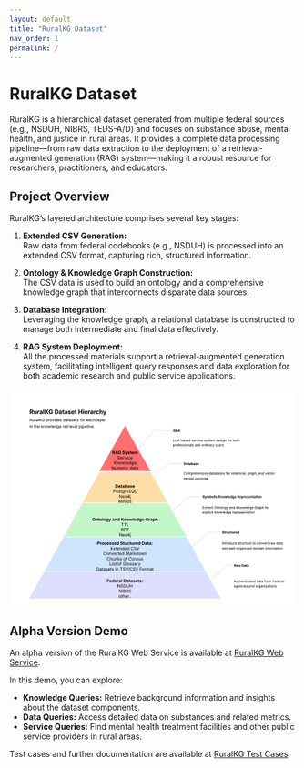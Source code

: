 ```yaml
---
layout: default
title: "RuralKG Dataset"
nav_order: 1
permalink: /
---
```


# RuralKG Dataset

RuralKG is a hierarchical dataset generated from multiple federal sources (e.g., NSDUH, NIBRS, TEDS-A/D) and focuses on substance abuse, mental health, and justice in rural areas. It provides a complete data processing pipeline—from raw data extraction to the deployment of a retrieval-augmented generation (RAG) system—making it a robust resource for researchers, practitioners, and educators.

## Project Overview

RuralKG’s layered architecture comprises several key stages:

1. **Extended CSV Generation:**  
   Raw data from federal codebooks (e.g., NSDUH) is processed into an extended CSV format, capturing rich, structured information.

2. **Ontology & Knowledge Graph Construction:**  
   The CSV data is used to build an ontology and a comprehensive knowledge graph that interconnects disparate data sources.

3. **Database Integration:**  
   Leveraging the knowledge graph, a relational database is constructed to manage both intermediate and final data effectively.

4. **RAG System Deployment:**  
   All the processed materials support a retrieval-augmented generation system, facilitating intelligent query responses and data exploration for both academic research and public service applications.

![Project overview diagram](media/DCL.png)

## Alpha Version Demo

An alpha version of the RuralKG Web Service is available at [RuralKG Web Service](http://52.170.155.134:8050/).

In this demo, you can explore:
- **Knowledge Queries:** Retrieve background information and insights about the dataset components.
- **Data Queries:** Access detailed data on substances and related metrics.
- **Service Queries:** Find mental health treatment facilities and other public service providers in rural areas.

Test cases and further documentation are available at [RuralKG Test Cases](data/test_case.csv).